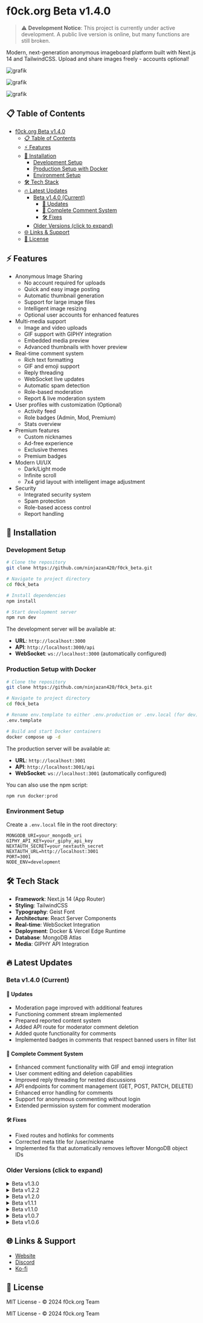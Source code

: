 # f0ck.org Beta v1.4.0

> ⚠️ **Development Notice**: This project is currently under active development. A public live version is online, but many functions are still broken.

Modern, next-generation anonymous imageboard platform built with Next.js 14 and TailwindCSS. Upload and share images freely - accounts optional!

![grafik](https://github.com/user-attachments/assets/b35c9f71-d950-4b09-9943-f228cfbd8889)

![grafik](https://github.com/user-attachments/assets/a5c4631b-90c7-497e-81e3-4c18cb0e96b5)

![grafik](https://github.com/user-attachments/assets/e16a991f-6230-4819-a7f4-b38884fad9a2)

## 📋 Table of Contents

- [f0ck.org Beta v1.4.0](#f0ckorg-beta-v140)
  - [📋 Table of Contents](#-table-of-contents)
  - [⚡ Features](#-features)
  - [🚀 Installation](#-installation)
    - [Development Setup](#development-setup)
    - [Production Setup with Docker](#production-setup-with-docker)
    - [Environment Setup](#environment-setup)
  - [🛠️ Tech Stack](#️-tech-stack)
  - [🔥 Latest Updates](#-latest-updates)
    - [Beta v1.4.0 (Current)](#beta-v140-current)
      - [🔄 Updates](#-updates)
      - [💬 Complete Comment System](#-complete-comment-system)
      - [🛠️ Fixes](#️-fixes)
    - [Older Versions (click to expand)](#older-versions-click-to-expand)
  - [🌐 Links \& Support](#-links--support)
  - [📜 License](#-license)

## ⚡ Features

- Anonymous Image Sharing
  - No account required for uploads
  - Quick and easy image posting
  - Automatic thumbnail generation
  - Support for large image files
  - Intelligent image resizing
  - Optional user accounts for enhanced features
- Multi-media support
  - Image and video uploads
  - GIF support with GIPHY integration
  - Embedded media preview
  - Advanced thumbnails with hover preview
- Real-time comment system
  - Rich text formatting
  - GIF and emoji support
  - Reply threading
  - WebSocket live updates
  - Automatic spam detection
  - Role-based moderation
  - Report & live moderation system
- User profiles with customization (Optional)
  - Activity feed
  - Role badges (Admin, Mod, Premium)
  - Stats overview
- Premium features
  - Custom nicknames
  - Ad-free experience
  - Exclusive themes
  - Premium badges
- Modern UI/UX
  - Dark/Light mode
  - Infinite scroll
  - 7x4 grid layout with intelligent image adjustment
- Security
  - Integrated security system
  - Spam protection
  - Role-based access control
  - Report handling

## 🚀 Installation

### Development Setup

```bash
# Clone the repository
git clone https://github.com/ninjazan420/f0ck_beta.git

# Navigate to project directory
cd f0ck_beta

# Install dependencies
npm install

# Start development server
npm run dev
```

The development server will be available at:

- **URL**: `http://localhost:3000`
- **API**: `http://localhost:3000/api`
- **WebSocket**: `ws://localhost:3000` (automatically configured)

### Production Setup with Docker

```bash
# Clone the repository
git clone https://github.com/ninjazan420/f0ck_beta.git

# Navigate to project directory
cd f0ck_beta

# Rename env.template to either .env.production or .env.local (for dev)
.env.template

# Build and start Docker containers
docker compose up -d
```

The production server will be available at:

- **URL**: `http://localhost:3001`
- **API**: `http://localhost:3001/api`
- **WebSocket**: `ws://localhost:3001` (automatically configured)

You can also use the npm script:

```bash
npm run docker:prod
```

### Environment Setup

Create a `.env.local` file in the root directory:

```env
MONGODB_URI=your_mongodb_uri
GIPHY_API_KEY=your_giphy_api_key
NEXTAUTH_SECRET=your_nextauth_secret
NEXTAUTH_URL=http://localhost:3001
PORT=3001
NODE_ENV=development
```

## 🛠️ Tech Stack

- **Framework**: Next.js 14 (App Router)
- **Styling**: TailwindCSS
- **Typography**: Geist Font
- **Architecture**: React Server Components
- **Real-time**: WebSocket Integration
- **Deployment**: Docker & Vercel Edge Runtime
- **Database**: MongoDB Atlas
- **Media**: GIPHY API Integration

## 🔥 Latest Updates

### Beta v1.4.0 (Current)

#### 🔄 Updates

- Moderation page improved with additional features
- Functioning comment stream implemented
- Prepared reported content system
- Added API route for moderator comment deletion
- Added quote functionality for comments
- Implemented badges in comments that respect banned users in filter list

#### 💬 Complete Comment System

- Enhanced comment functionality with GIF and emoji integration
- User comment editing and deletion capabilities
- Improved reply threading for nested discussions
- API endpoints for comment management (GET, POST, PATCH, DELETE)
- Enhanced error handling for comments
- Support for anonymous commenting without login
- Extended permission system for comment moderation

#### 🛠️ Fixes

- Fixed routes and hotlinks for comments
- Corrected meta title for /user/nickname
- Implemented fix that automatically removes leftover MongoDB object IDs

### Older Versions (click to expand)

<details>
<summary>Beta v1.3.0</summary>

- 💬 Comment System Enhancement
  - Live comment functionality activated
  - Comment moderation system enabled
  - Reply threading with nested responses
  - Editing and deleting capabilities for users
  - GIF support in comments with GIPHY integration
  - Anonymous commenting option
</details>

<details>
<summary>Beta v1.2.2</summary>

- 👤 User Profile Improvements
  - Fixed user bio display in posts
  - Standardized user statistics display across components
  - Improved user profile information consistency
  - Better organization of user metadata
- 🖼️ UI/UX Refinements
  - Streamlined statistics display on homepage
  - Removed redundant stats box in post views
  - Improved overall visual consistency
</details>

<details>
<summary>Beta v1.2.0</summary>

- 🐳 Docker Integration
  - Docker support for easy deployment and environment consistency
  - Simplified production build with `docker compose`
  - Persistent uploads folder
  - Optimized MongoDB Atlas configuration
- 🛠️ Technical Improvements
  - Better environment variable management
  - Optimized file upload system
  - Improved permissions for uploads
  - Updated dependencies
</details>

<details>
<summary>Beta v1.1.1</summary>

- 🖼️ UI/UX Improvements
  - Better metadata management across all pages
  - Fixed issues with user role display
  - Improved responsive design
  - Enhanced logo functionality
  - Better dark mode support
- 🔒 Security Enhancements
  - Improved role-based access control
  - Better error handling
  - Enhanced user validation
- 🚀 Performance Optimizations
  - Faster page loads
  - Reduced bundle size
  - Improved image loading
</details>

<details>
<summary>Beta v1.1.0</summary>

- 🎨 Upload System!
  - Anonymous uploads without account requirement
  - Improved image processing
  - Better error handling
  - Progress indicators
  - File type validation
  - Automatic image optimization
- 👤 User System Improvements
  - Optional account system
  - Enhanced role badges
  - Anonymous posting support
  - Better date formatting
  - Default avatars for anonymous posts
- 🖼️ Image Display Enhancements
  - Improved grid layout
  - Better image scaling
  - Enhanced mobile view
  - Faster loading times
  - Optimized thumbnails
</details>

<details>
<summary>Beta v1.0.7</summary>

- 💬 Enhanced Comment System
  - WebSocket integration for live updates
  - Automatic spam detection
  - Role-based moderation system
  - Report functionality
  - Activity feed in user profiles
  - Comment threading improvements
- 👤 User System Enhancements
  - Role badges (Admin, Mod, Premium)
  - Activity tracking
  - Profile statistics
- 🔒 Security Updates
  - Spam protection
  - Report handling
  - Moderation tools
</details>

<details>
<summary>Beta v1.0.6</summary>

- 🎨 Enhanced comment system
  - GIPHY integration with attribution
  - Improved media display
  - Premium user badges
  - Better reply formatting
- 🚀 Performance optimizations
- 🎯 UI/UX improvements
</details>

## 🌐 Links & Support

- [Website](https://f0ck.org)
- [Discord](https://discord.gg/SmWpwGnyrU)
- [Ko-fi](https://ko-fi.com/f0ck_org)

## 📜 License

MIT License - © 2024 f0ck.org Team


MIT License - © 2024 f0ck.org Team
